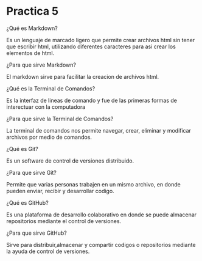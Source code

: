 # Practica 5

¿Qué es Markdown?

Es un lenguaje de marcado ligero que permite crear archivos html sin tener que escribir html, utilizando diferentes caracteres para asi 
crear los elementos de html.

¿Para que sirve Markdown?

El markdown sirve para facilitar la creacion de archivos html.

¿Qué es la Terminal de Comandos?

Es la interfaz de lineas de comando y fue de las primeras formas de interectuar con la computadora

¿Para que sirve la Terminal de Comandos?

La terminal de comandos nos permite navegar, crear, eliminar y modificar archivos por medio de comandos.

¿Qué es Git?

Es un software de control de versiones distribuido.

¿Para que sirve Git?

Permite que varias personas trabajen en un mismo archivo, en donde pueden enviar, recibir y desarrollar codigo.

¿Qué es GitHub?

Es una plataforma de desarrollo colaborativo en donde se puede almacenar repositorios mediante el control de versiones.

¿Para que sirve GitHub?

Sirve para distribuir,almacenar y compartir codigos o repositorios mediante la ayuda de control de versiones.
